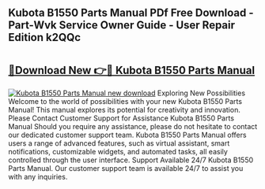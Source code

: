 ## Kubota B1550 Parts Manual PDf Free Download - Part-Wvk Service Owner Guide - User Repair Edition k2QQc

# <h2><a href="http://bc54888.oget.top/?id=Kubota+B1550+Parts+Manual">🔗Download New 👉🔴 Kubota B1550 Parts Manual</a></h2>

[![Kubota B1550 Parts Manual new download](https://i.imgur.com/5g1atiW.png)](http://bc54888.oget.top/?id=Kubota+B1550+Parts+Manual)
Exploring New Possibilities Welcome to the world of possibilities with your new Kubota B1550 Parts Manual! This manual explores its potential for creativity and innovation. Please Contact Customer Support for Assistance Kubota B1550 Parts Manual Should you require any assistance, please do not hesitate to contact our dedicated customer support team. Kubota B1550 Parts Manual offers users a range of advanced features, such as virtual assistant, smart notifications, customizable widgets, and automated tasks, all easily controlled through the user interface. Support Available 24/7 Kubota B1550 Parts Manual. Our customer support team is available 24/7 to assist you with any inquiries.
